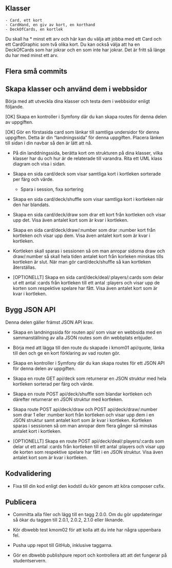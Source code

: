 ## Klasser
    - Card, ett kort
    - CardHand, en giv av kort, en korthand
    - DeckOfCards, en kortlek

Du skall ha 
    * minst ett arv och här kan du välja att jobba med ett Card och ett CardGraphic som två olika kort. Du kan också välja att ha en DeckOfCards som har jokrar och en som inte har jokrar. Det är fritt så länge du har med minst ett arv.

## Flera små commits


## Skapa klasser och använd dem i webbsidor

Börja med att utveckla dina klasser och testa dem i webbsidor enligt följande.

[OK] Skapa en kontroller i Symfony där du kan skapa routes för denna delen av uppgiften.

[OK] Gör en förstasida card som länkar till samtliga undersidor för denna uppgiften. Detta är din “landningssida” för denna uppgiften. Placera länken till sidan i din navbar så den är lätt att nå.

* På din landdningssida, berätta kort om strukturen på dina klasser, vilka klasser har du och hur är de relaterade till varandra. Rita ett UML klass diagram och visa i sidan.

* Skapa en sida card/deck som visar samtliga kort i kortleken sorterade per färg och värde.
    * Spara i session, fixa sortering

* Skapa en sida card/deck/shuffle som visar samtliga kort i kortleken när den har blandats.

* Skapa en sida card/deck/draw som drar ett kort från kortleken och visar upp det. Visa även antalet kort som är kvar i kortleken.

* Skapa en sida card/deck/draw/:number som drar :number kort från kortleken och visar upp dem. Visa även antalet kort som är kvar i kortleken.

* Kortleken skall sparas i sessionen så om man anropar sidorna draw och draw/:number så skall hela tiden antalet kort från korleken minskas tills kortleken är slut. När man gör card/deck/shuffle så kan kortleken återställas.

* [OPTIONELLT] Skapa en sida card/deck/deal/:players/:cards som delar ut ett antal :cards från kortleken till ett antal :players och visar upp de korten som respektive spelare har fått. Visa även antalet kort som är kvar i kortleken.

## Bygg JSON API

Denna delen gäller främst JSON API krav.

* Skapa en landningssida för routen api/ som visar en webbsida med en sammanställning av alla JSON routes som din webbplats erbjuder.

* Börja med att lägga till den route du skapade i kmom01 api/quote, länka till den och ge en kort förklaring av vad routen gör.

* Skapa en kontroller i Symfony där du kan skapa routes för ett JSON API för denna delen av uppgiften.

* Skapa en route GET api/deck som returnerar en JSON struktur med hela kortleken sorterad per färg och värde.

* Skapa en route POST api/deck/shuffle som blandar kortleken och därefter returnerar en JSON struktur med kortleken.

* Skapa route POST api/deck/draw och POST api/deck/draw/:number som drar 1 eller :number kort från kortleken och visar upp dem i en JSON struktur samt antalet kort som är kvar i kortleken. Kortleken sparas i sessionen så om man anropar dem flera gånger så minskas antalet kort i kortleken.

* [OPTIONELLT] Skapa en route POST api/deck/deal/:players/:cards som delar ut ett antal :cards från kortleken till ett antal :players och visar upp de korten som respektive spelare har fått i en JSON struktur. Visa även antalet kort som är kvar i kortleken.

## Kodvalidering

* Fixa till din kod enligt den kodstil du kör genom att köra composer csfix.


## Publicera

* Committa alla filer och lägg till en tagg 2.0.0. Om du gör uppdateringar så ökar du taggen till 2.0.1, 2.0.2, 2.1.0 eller liknande.

* Kör dbwebb test kmom02 för att kolla att du inte har några uppenbara fel.

* Pusha upp repot till GitHub, inklusive taggarna.

* Gör en dbwebb publishpure report och kontrollera att att det fungerar på studentservern.

